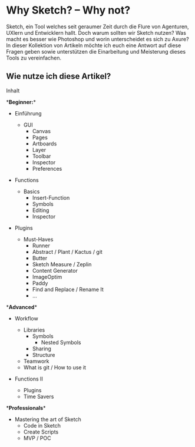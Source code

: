 # Why Sketch? – Why not?

Sketch, ein Tool welches seit geraumer Zeit durch die Flure von Agenturen, UXlern und Entwicklern hallt. Doch warum sollten wir Sketch nutzen? Was macht es besser wie Photoshop und worin unterscheidet es sich zu Axure? In dieser Kollektion von Artikeln möchte ich euch eine Antwort auf diese Fragen geben sowie unterstützen die Einarbeitung und Meisterung dieses Tools zu vereinfachen.

## 

## Wie nutze ich diese Artikel?



Inhalt

\***Beginner:**\*

* Einführung
  * GUI
    * Canvas
    * Pages
    * Artboards
    * Layer
    * Toolbar
    * Inspector
    * Preferences



* Functions
  * Basics
    * Insert-Function
    * Symbols
    * Editing
    * Inspector



* Plugins
  * Must-Haves
    * Runner
    * Abstract / Plant / Kactus / git
    * Butter
    * Sketch Measure / Zeplin
    * Content Generator
    * ImageOptim
    * Paddy
    * Find and Replace / Rename It
    * …



\***Advanced**\*

* Workflow
  * Libraries
    * Symbols
      * Nested Symbols
    * Sharing
    * Structure
  * Teamwork
  * What is git / How to use it



* Functions II
  * Plugins
  * Time Savers





\***Professionals**\*

* Mastering the art of Sketch
  * Code in Sketch
  * Create Scripts
  * MVP / POC



